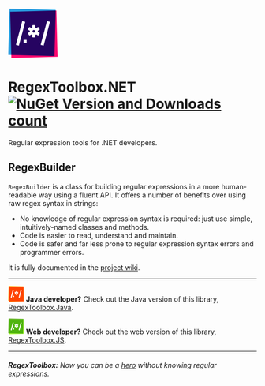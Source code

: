 ![icon](Artwork/RegexToolbox-icon-100.png)

# RegexToolbox.NET [![NuGet Version and Downloads count](https://buildstats.info/nuget/RegexToolbox)](https://www.nuget.org/packages/RegexToolbox/)

Regular expression tools for .NET developers.


## RegexBuilder

`RegexBuilder` is a class for building regular expressions in a more human-readable way using a fluent API. It offers a number of benefits over using raw regex syntax in strings:

 - No knowledge of regular expression syntax is required: just use simple, intuitively-named classes and methods.
 - Code is easier to read, understand and maintain.
 - Code is safer and far less prone to regular expression syntax errors and programmer errors.

It is fully documented in the [project wiki](https://github.com/markwhitaker/RegexToolbox.NET/wiki).

---
![icon](https://raw.githubusercontent.com/markwhitaker/RegexToolbox.Java/master/artwork/RegexToolbox-icon-32.png) **Java developer?** Check out the Java version of this library, [RegexToolbox.Java](https://github.com/markwhitaker/RegexToolbox.Java).

![icon](https://raw.githubusercontent.com/markwhitaker/RegexToolbox.JS/master/artwork/RegexToolbox-icon-32.png) **Web developer?** Check out the web version of this library, [RegexToolbox.JS](https://github.com/markwhitaker/RegexToolbox.JS).

---
###### **RegexToolbox:** Now you can be a [hero](https://xkcd.com/208/) without knowing regular expressions.
